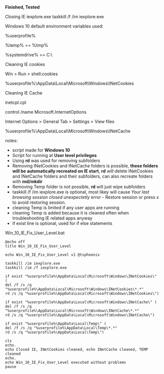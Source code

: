 **Finished, Tested** 

Closing IE iexplore.exe taskkill /f /im iexplore.exe

Windows 10 default environment variables used:

%userprofile%

%temp% == %tmp%

%systemdrive% == C:\

Cleaning IE cookies

Win > Run > shell:cookies

%userprofile%\AppData\Local\Microsoft\Windows\INetCookies

Cleaning IE Cache

inetcpl.cpl

control /name Microsoft.InternetOptions

Internet Options > General Tab > Settings > View files

%userprofile%\AppData\Local\Microsoft\Windows\INetCache

notes:
* script made for **Windows 10**
* Script for running at **User level privileges**
* Using **rd** was used for removing subfolders
* Removing INetCookies and INetCache folders is possible, **these folders will be automatically recreated on IE start**, **rd** will delete INetCookies and INetCache folders and their subfolders, can also recreate folders with **md/mkdir**
* Removing Temp folder is not possible, **rd** will just wipe subfolders
* taskkill /f /im iexplore.exe is optional, most likey will cause *Your last browsing session closed unexpectetly* error - Restore session or press x to avoid restoring session.
* cleaning Temp is limited if any user apps are running
* cleaning Temp is added because it is cleaned often when troubleshooting IE related apps anyway 
* if exist line is optional, used for if else statements

Win_10_IE_Fix_User_Level.bat
```batch
@echo off
title Win_10_IE_Fix_User_Level

echo Win_10_IE_Fix_User_Level v1 @tsphoenix

taskkill /im iexplore.exe
taskkill /im /f iexplore.exe

if exist "%userprofile%\AppData\Local\Microsoft\Windows\INetCookies\" (
del /f /s /q "%userprofile%\AppData\Local\Microsoft\Windows\INetCookies\*.*"
rd /s /q "%userprofile%\AppData\Local\Microsoft\Windows\INetCookies\")

if exist "%userprofile%\AppData\Local\Microsoft\Windows\INetCache\" (
del /f /s /q "%userprofile%\AppData\Local\Microsoft\Windows\INetCache\*.*"
rd /s /q "%userprofile%\AppData\Local\Microsoft\Windows\INetCache\")

if exist "%userprofile%\AppData\Local\Temp\" (
del /f /s /q "%userprofile%\AppData\Local\Temp\*.*"
rd /s /q "%userprofile%\AppData\Local\Temp\")

cls
echo.
echo Closed IE, INetCookies cleaned, echo INetCache cleaned, TEMP cleaned
echo.
echo Win_10_IE_Fix_User_Level executed without problems
pause
```


